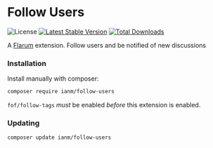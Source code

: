 # Follow Users

![License](https://img.shields.io/badge/license-MIT-blue.svg) [![Latest Stable Version](https://img.shields.io/packagist/v/ianm/follow-users.svg)](https://packagist.org/packages/ianm/follow-users) [![Total Downloads](https://img.shields.io/packagist/dt/ianm/follow-users.svg)](https://packagist.org/packages/ianm/follow-users)

A [Flarum](http://flarum.org) extension. Follow users and be notified of new discussions

### Installation

Install manually with composer:

```sh
composer require ianm/follow-users
```

`fof/follow-tags` *must* be enabled *before* this extension is enabled.

### Updating

```sh
composer update ianm/follow-users
```
